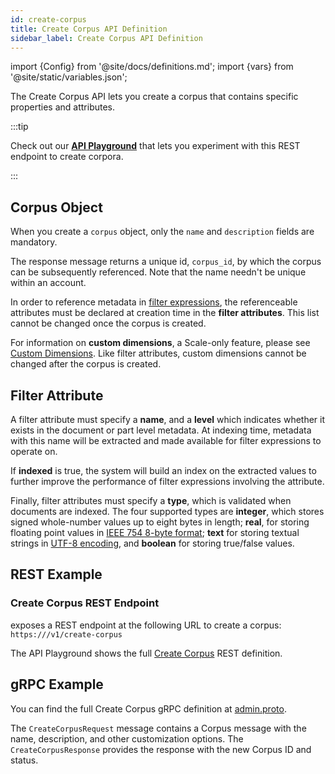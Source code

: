 ```yaml
---
id: create-corpus
title: Create Corpus API Definition
sidebar_label: Create Corpus API Definition
---
```


import {Config} from '@site/docs/definitions.md';
import {vars} from '@site/static/variables.json';

The Create Corpus API lets you create a corpus that contains specific 
properties and attributes.

:::tip

Check out our [**API Playground**](/docs/rest-api/create-corpus) that lets you experiment with this REST endpoint 
to create corpora.

:::

## Corpus Object

When you create a `corpus` object, only the `name` and `description` fields are 
mandatory.

The response message returns a unique id, `corpus_id`, by which the corpus 
can be subsequently referenced. Note that the name needn't be unique 
within an account.

In order to reference metadata in [filter expressions](/docs/learn/metadata-search-filtering/filter-overview), the
referenceable attributes must be declared at creation time in the **filter
attributes**. This list cannot be changed once the corpus is created.

For information on **custom dimensions**, a Scale-only feature, please see
[Custom Dimensions](/docs/learn/semantic-search/add-custom-dimensions).
Like filter attributes, custom dimensions cannot be changed after the corpus 
is created.

## Filter Attribute

A filter attribute must specify a **name**, and a **level** which indicates
whether it exists in the document or part level metadata. At indexing time,
metadata with this name will be extracted and made available for filter
expressions to operate on.

If **indexed** is true, the system will build an index on the extracted values
to further improve the performance of filter expressions involving the
attribute.

Finally, filter attributes must specify a **type**, which is validated when
documents are indexed. The four supported types are **integer**, which stores
signed whole-number values up to eight bytes in length; **real**, for storing
floating point values in [IEEE 754 8-byte format][1]; **text** for storing
textual strings in [UTF-8 encoding][2], and **boolean** for storing true/false
values.

[1]: https://en.wikipedia.org/wiki/Double-precision_floating-point_format
[2]: https://en.wikipedia.org/wiki/UTF-8

## REST Example

### Create Corpus REST Endpoint

<Config v="names.product"/> exposes a REST endpoint at the following URL
to create a corpus:
<code>https://<Config v="domains.rest.admin"/>/v1/create-corpus</code>

The API Playground shows the full [Create Corpus](/docs/rest-api/create-corpus) REST definition.

## gRPC Example

You can find the full Create Corpus gRPC definition at [admin.proto](https://github.com/vectara/protos/blob/main/admin.proto).

The `CreateCorpusRequest` message contains a Corpus message with the name, 
description, and other customization options. The `CreateCorpusResponse` 
provides the response with the new Corpus ID and status.
